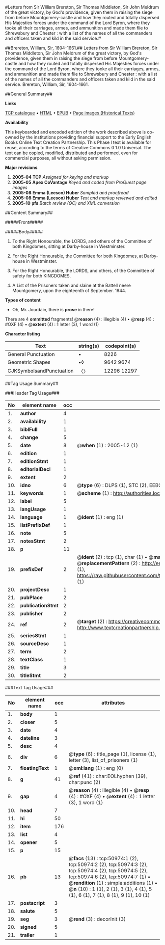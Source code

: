 #Letters from Sir William Brereton, Sir Thomas Middleton, Sir John Meldrum of the great victory, by God's providence, given them in raising the siege from before Mountgomery-castle and how they routed and totally dispersed His Majesties forces under the command of the Lord Byron, where they tooke all their carriages, armes, and ammunition and made them flie to Shrewsbury and Chester : with a list of the names of all the commanders and officers taken and kild in the said service.#

##Brereton, William, Sir, 1604-1661.##
Letters from Sir William Brereton, Sir Thomas Middleton, Sir John Meldrum of the great victory, by God's providence, given them in raising the siege from before Mountgomery-castle and how they routed and totally dispersed His Majesties forces under the command of the Lord Byron, where they tooke all their carriages, armes, and ammunition and made them flie to Shrewsbury and Chester : with a list of the names of all the commanders and officers taken and kild in the said service.
Brereton, William, Sir, 1604-1661.

##General Summary##

**Links**

[TCP catalogue](http://www.ota.ox.ac.uk/tcp/)  • 
[HTML](http://tei.it.ox.ac.uk/tcp/Texts-HTML/free/A69/A69624.html)  • 
[EPUB](http://tei.it.ox.ac.uk/tcp/Texts-EPUB/free/A69/A69624.epub) • 
[Page images (Historical Texts)](https://data.historicaltexts.jisc.ac.uk/view?pubId=eebo-11921203e&pageId=eebo-11921203e-50974-1)

**Availability**

This keyboarded and encoded edition of the
	       work described above is co-owned by the institutions
	       providing financial support to the Early English Books
	       Online Text Creation Partnership. This Phase I text is
	       available for reuse, according to the terms of Creative
	       Commons 0 1.0 Universal. The text can be copied,
	       modified, distributed and performed, even for
	       commercial purposes, all without asking permission.

**Major revisions**

1. __2005-04__ __TCP__ *Assigned for keying and markup*
1. __2005-05__ __Apex CoVantage__ *Keyed and coded from ProQuest page images*
1. __2005-08__ __Emma (Leeson) Huber__ *Sampled and proofread*
1. __2005-08__ __Emma (Leeson) Huber__ *Text and markup reviewed and edited*
1. __2005-10__ __pfs__ *Batch review (QC) and XML conversion*

##Content Summary##

#####Front#####

#####Body#####

1. To the Right Honourable, the LORDS, and others of the Committee of both Kingdomes, sitting at Darby-house in Westminster.

1. For the Right Honourable, the Committee for both Kingdomes, at Darby-house in Westminster.

1. For the Right Honourable, the LORDS, and others, of the Committee of safety for both KINGDOMES.

1. A List of the Prisoners taken and slaine at the Battell neere Mountgomery, upon the eighteenth of September. 1644.

**Types of content**

  * Oh, Mr. Jourdain, there is **prose** in there!

There are 4 **ommitted** fragments! 
 @__reason__ (4) : illegible (4)  •  @__resp__ (4) : #OXF (4)  •  @__extent__ (4) : 1 letter (3), 1 word (1)

**Character listing**


|Text|string(s)|codepoint(s)|
|---|---|---|
|General Punctuation|•|8226|
|Geometric Shapes|▪◊|9642 9674|
|CJKSymbolsandPunctuation|〈〉|12296 12297|

##Tag Usage Summary##

###Header Tag Usage###

|No|element name|occ|attributes|
|---|---|---|---|
|1.|__author__|4||
|2.|__availability__|1||
|3.|__biblFull__|1||
|4.|__change__|5||
|5.|__date__|8| @__when__ (1) : 2005-12 (1)|
|6.|__edition__|1||
|7.|__editionStmt__|1||
|8.|__editorialDecl__|1||
|9.|__extent__|2||
|10.|__idno__|6| @__type__ (6) : DLPS (1), STC (2), EEBO-CITATION (1), OCLC (1), VID (1)|
|11.|__keywords__|1| @__scheme__ (1) : http://authorities.loc.gov/ (1)|
|12.|__label__|5||
|13.|__langUsage__|1||
|14.|__language__|1| @__ident__ (1) : eng (1)|
|15.|__listPrefixDef__|1||
|16.|__note__|5||
|17.|__notesStmt__|2||
|18.|__p__|11||
|19.|__prefixDef__|2| @__ident__ (2) : tcp (1), char (1)  •  @__matchPattern__ (2) : ([0-9\-]+):([0-9IVX]+) (1), (.+) (1)  •  @__replacementPattern__ (2) : http://eebo.chadwyck.com/downloadtiff?vid=$1&page=$2 (1), https://raw.githubusercontent.com/textcreationpartnership/Texts/master/tcpchars.xml#$1 (1)|
|20.|__projectDesc__|1||
|21.|__pubPlace__|2||
|22.|__publicationStmt__|2||
|23.|__publisher__|2||
|24.|__ref__|2| @__target__ (2) : https://creativecommons.org/publicdomain/zero/1.0/ (1), http://www.textcreationpartnership.org/docs/. (1)|
|25.|__seriesStmt__|1||
|26.|__sourceDesc__|1||
|27.|__term__|2||
|28.|__textClass__|1||
|29.|__title__|3||
|30.|__titleStmt__|2||


###Text Tag Usage###

|No|element name|occ|attributes|
|---|---|---|---|
|1.|__body__|1||
|2.|__closer__|5||
|3.|__date__|4||
|4.|__dateline__|3||
|5.|__desc__|4||
|6.|__div__|6| @__type__ (6) : title_page (1), license (1), letter (3), list_of_prisoners (1)|
|7.|__floatingText__|1| @__xml:lang__ (1) : eng (0)|
|8.|__g__|41| @__ref__ (41) : char:EOLhyphen (39), char:punc (2)|
|9.|__gap__|4| @__reason__ (4) : illegible (4)  •  @__resp__ (4) : #OXF (4)  •  @__extent__ (4) : 1 letter (3), 1 word (1)|
|10.|__head__|7||
|11.|__hi__|50||
|12.|__item__|176||
|13.|__list__|4||
|14.|__opener__|5||
|15.|__p__|15||
|16.|__pb__|13| @__facs__ (13) : tcp:50974:1 (2), tcp:50974:2 (2), tcp:50974:3 (2), tcp:50974:4 (2), tcp:50974:5 (2), tcp:50974:6 (2), tcp:50974:7 (1)  •  @__rendition__ (1) : simple:additions (1)  •  @__n__ (10) : 1 (1), 2 (1), 3 (1), 4 (1), 5 (1), 6 (1), 7 (1), 8 (1), 9 (1), 10 (1)|
|17.|__postscript__|3||
|18.|__salute__|5||
|19.|__seg__|3| @__rend__ (3) : decorInit (3)|
|20.|__signed__|5||
|21.|__trailer__|1||

